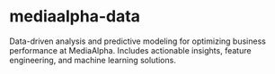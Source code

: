 # mediaalpha-data
Data-driven analysis and predictive modeling for optimizing business performance at MediaAlpha. Includes actionable insights, feature engineering, and machine learning solutions.
